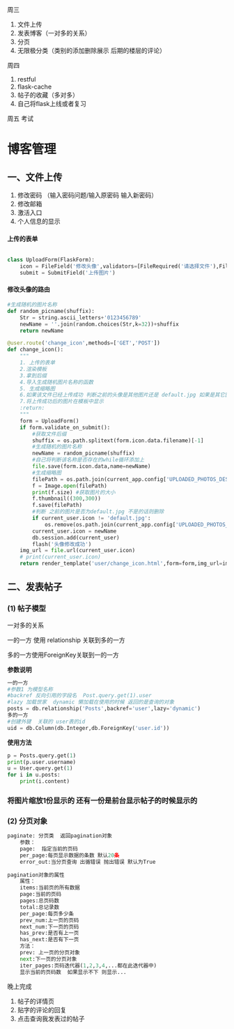 周三

1. 文件上传
2. 发表博客（一对多的关系）
3. 分页
4. 无限极分类（类别的添加删除展示 后期的楼层的评论）

周四

1. restful
2. flask-cache
3. 帖子的收藏（多对多）
4. 自己将flask上线或者复习

周五     考试



# 博客管理

## 一、文件上传

1. 修改密码 （输入密码问题/输入原密码 输入新密码）
2. 修改邮箱
3. 激活入口
4. 个人信息的显示

#### 上传的表单

```python

class UploadForm(FlaskForm):
    icon = FileField('修改头像',validators=[FileRequired('请选择文件'),FileAllowed(file,message='只能上传图片')])
    submit = SubmitField('上传图片')
```

#### 修改头像的路由

```python
#生成随机的图片名称
def random_picname(shuffix):
    Str = string.ascii_letters+'0123456789'
    newName = ''.join(random.choices(Str,k=32))+shuffix
    return newName

@user.route('change_icon',methods=['GET','POST'])
def change_icon():
    """
    1. 上传的表单
    2.渲染模板
    3.拿到后缀
    4.导入生成随机图片名称的函数
    5. 生成缩略图
    6.如果该文件已经上传成功 判断之前的头像是其他图片还是 default.jpg 如果是其它图片 则将其删除
    7.将上传成功后的图片在模板中显示
    :return:
    """
    form = UploadForm()
    if form.validate_on_submit():
        #获取文件后缀
        shuffix = os.path.splitext(form.icon.data.filename)[-1]
        #生成随机的图片名称
        newName = random_picname(shuffix)
        #自己将判断该名称是否存在的while循环添加上
        file.save(form.icon.data,name=newName)
        #生成缩略图
        filePath = os.path.join(current_app.config['UPLOADED_PHOTOS_DEST'],newName)
        f = Image.open(filePath)
        print(f.size) #获取图片的大小
        f.thumbnail((300,300))
        f.save(filePath)
        #判断 之前的图片是否为default.jpg 不是的话则删除
        if current_user.icon != 'default.jpg':
            os.remove(os.path.join(current_app.config['UPLOADED_PHOTOS_DEST'],current_user.icon))
        current_user.icon = newName
        db.session.add(current_user)
        flash('头像修改成功')
    img_url = file.url(current_user.icon)
    # print(current_user.icon)
    return render_template('user/change_icon.html',form=form,img_url=img_url)
```



## 二、发表帖子

### (1) 帖子模型

一对多的关系

一的一方 使用 relationship 关联到多的一方    

多的一方使用ForeignKey关联到一的一方

**参数说明**

```python
一的一方
#参数1 为模型名称
#backref 反向引用的字段名  Post.query.get(1).user
#lazy 加载世家  dynamic 懒加载在使用的时候 返回的是查询的对象
posts = db.relationship('Posts',backref='user',lazy='dynamic')
多的一方
#创建外键  关联的 user表的id
uid = db.Column(db.Integer,db.ForeignKey('user.id'))
```

**使用方法**

```python
p = Posts.query.get(1)
print(p.user.username)
u = User.query.get(1)
for i in u.posts:
    print(i.content)
```

### 将图片缩放1份显示的  还有一份是前台显示帖子的时候显示的



### (2) 分页对象

```python
paginate: 分页类  返回pagination对象
    参数：
    page:  指定当前的页码
    per_page:每页显示数据的条数 默认20条
    error_out:当分页查询 出循错误 抛出错误 默认为True
        
pagination对象的属性
	属性：
    items:当前页的所有数据
    page:当前的页码
    pages:总页码数
    total:总记录数 
    per_page:每页多少条
    prev_num:上一页的页码
    next_num:下一页的页码
    has_prev:是否有上一页
    has_next:是否有下一页
    方法：
    prev: 上一页的分页对象
	next:下一页的分页对象
    iter_pages:页码迭代器(1,2,3,4,...都在此迭代器中) 
    显示当前的页码数  如果显示不下 则显示...
```



晚上完成 

1. 帖子的详情页
2. 贴字的评论的回复    
3. 点击查询我发表过的帖子



















